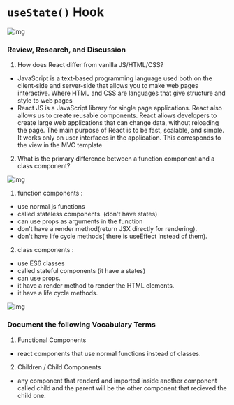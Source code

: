 # `useState()` Hook


![img](https://miro.medium.com/max/857/1*pEwyGLJSIlGhe068e1ojYQ.png) 

### Review, Research, and Discussion

1. How does React differ from vanilla JS/HTML/CSS?

- JavaScript is a text-based programming language used both on the client-side and server-side that allows you to make web pages interactive. Where HTML and CSS are languages that give structure and style to web pages
- React JS is a JavaScript library for single page applications. React also allows us to create reusable components. React allows developers to create large web applications that can change data, without reloading the page. The main purpose of React is to be fast, scalable, and simple. It works only on user interfaces in the application. This corresponds to the view in the MVC template

2. What is the primary difference between a function component and a class component?

![img](https://miro.medium.com/max/1400/1*6-bN_FxEMfRTHZSouF8DLg.png)

1. function components :

- use normal js functions
- called stateless components. (don't have states)
- can use props as arguments in the function
- don't have a render method(return JSX directly for rendering).
- don't have life cycle methods( there is useEffect instead of them).

2. class components :

- use ES6 classes
- called stateful components (it have a states)
- can use props.
- it have a render method to render the HTML elements.
- it have a life cycle methods.

![img](https://encrypted-tbn0.gstatic.com/images?q=tbn:ANd9GcRgei56fUF7wqu3lHDf_pqeVdl7WuoafLmlSg&usqp=CAU)

### Document the following Vocabulary Terms

1. Functional Components

- react components that use normal functions instead of classes.

2. Children / Child Components

- any component that renderd and imported inside another component called child and the parent will be the other component that recieved the child one.